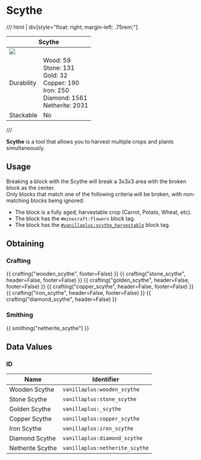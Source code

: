 # Scythe

/// html | div[style="float: right; margin-left: .75rem;"]
<table>
  <thead>
    <tr>
      <th style="text-align: center;" colspan="2">Scythe</th>
    </tr>
  </thead>
  <tbody>
    <tr>
      <td colspan="2"><img src="../../../assets/img/items/scythe.gif" style="max-width: 250px;">
    </tr>
    <tr>
      <td>Durability</td>
      <td>Wood: 59<br>Stone: 131<br>Gold: 32<br>Copper: 190<br>Iron: 250<br>Diamond: 1561<br>Netherite: 2031</td>
    </tr>
    <tr>
      <td>Stackable</td>
      <td>No</td>
    </tr>
  </tbody>
</table>
///

**Scythe** is a tool that allows you to harvest multiple crops and plants simultaneously.

## Usage

Breaking a block with the Scythe will break a 3x3x3 area with the broken block as the center.  
Only blocks that match one of the following criteria will be broken, with non-matching blocks being ignored:

- The block is a fully aged, harvestable crop (Carrot, Potato, Wheat, etc).
- The block has the `#minecraft:flowers` block tag.
- The block has the [`#vanillaplus:scythe_harvestable`](../mechanics/tags.md#vanillaplus-scythe_harvestable) block tag.

## Obtaining

### Crafting

{{ crafting("wooden_scythe", footer=False) }}
{{ crafting("stone_scythe", header=False, footer=False) }}
{{ crafting("golden_scythe", header=False, footer=False) }}
{{ crafting("copper_scythe", header=False, footer=False) }}
{{ crafting("iron_scythe", header=False, footer=False) }}
{{ crafting("diamond_scythe", header=False) }}

### Smithing

{{ smithing("netherite_scythe") }}

## Data Values

### ID

| Name             | Identifier                     |
|------------------|--------------------------------|
| Wooden Scythe    | `vanillaplus:wooden_scythe`    |
| Stone Scythe     | `vanillaplus:stone_scythe`     |
| Golden Scythe    | `vanillaplus:_scythe`          |
| Copper Scythe    | `vanillaplus:copper_scythe`    |
| Iron Scythe      | `vanillaplus:iron_scythe`      |
| Diamond Scythe   | `vanillaplus:diamond_scythe`   |
| Netherite Scythe | `vanillaplus:netherite_scythe` |